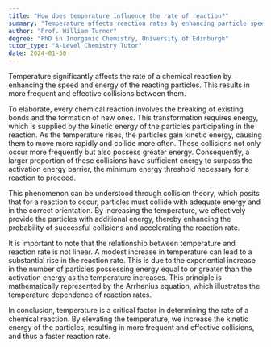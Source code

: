 ```yaml
---
title: "How does temperature influence the rate of reaction?"
summary: "Temperature affects reaction rates by enhancing particle speed and energy, resulting in more frequent and effective collisions between them."
author: "Prof. William Turner"
degree: "PhD in Inorganic Chemistry, University of Edinburgh"
tutor_type: "A-Level Chemistry Tutor"
date: 2024-01-30
---
```


Temperature significantly affects the rate of a chemical reaction by enhancing the speed and energy of the reacting particles. This results in more frequent and effective collisions between them.

To elaborate, every chemical reaction involves the breaking of existing bonds and the formation of new ones. This transformation requires energy, which is supplied by the kinetic energy of the particles participating in the reaction. As the temperature rises, the particles gain kinetic energy, causing them to move more rapidly and collide more often. These collisions not only occur more frequently but also possess greater energy. Consequently, a larger proportion of these collisions have sufficient energy to surpass the activation energy barrier, the minimum energy threshold necessary for a reaction to proceed.

This phenomenon can be understood through collision theory, which posits that for a reaction to occur, particles must collide with adequate energy and in the correct orientation. By increasing the temperature, we effectively provide the particles with additional energy, thereby enhancing the probability of successful collisions and accelerating the reaction rate.

It is important to note that the relationship between temperature and reaction rate is not linear. A modest increase in temperature can lead to a substantial rise in the reaction rate. This is due to the exponential increase in the number of particles possessing energy equal to or greater than the activation energy as the temperature increases. This principle is mathematically represented by the Arrhenius equation, which illustrates the temperature dependence of reaction rates.

In conclusion, temperature is a critical factor in determining the rate of a chemical reaction. By elevating the temperature, we increase the kinetic energy of the particles, resulting in more frequent and effective collisions, and thus a faster reaction rate.
    